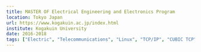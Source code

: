 ```yaml
---
title: MASTER OF Electrical Engineering and Electronics Program
location: Tokyo Japan
url: https://www.kogakuin.ac.jp/index.html
institute: Kogakuin University
date: 2016-2018
tags: ["Electric", "Telecommunications", "Linux", "TCP/IP", "CUBIC TCP", "Compound TCP", "CoDel", "Queue Management", "Kernel Compile", "4G/5G", "Android", "TCP BBR", "VPN"]
---
```

